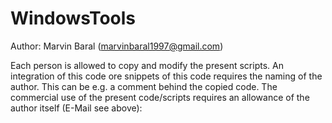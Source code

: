 # WindowsTools
Author: Marvin Baral (marvinbaral1997@gmail.com)

Each person is allowed to copy and modify the present scripts.
An integration of this code ore snippets of this code requires the naming of the author. This can be e.g. a comment behind the copied code.
The commercial use of the present code/scripts requires an allowance of the author itself (E-Mail see above):
